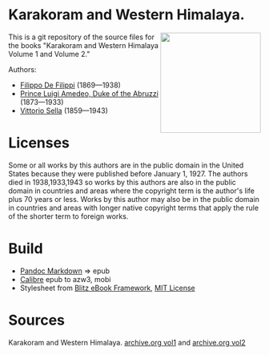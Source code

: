 # Karakoram and Western Himalaya.

<img align="right" height="200" src="https://user-images.githubusercontent.com/13177792/193361147-3df7ce66-9d9d-4ed0-8aa7-7856924217df.jpg">

This is a git repository of the source files for the books "Karakoram and Western Himalaya Volume 1 and Volume 2."

Authors:

* [Filippo De Filippi](https://en.wikipedia.org/wiki/Filippo_De_Filippi_(explorer)) (1869—1938)
* [Prince Luigi Amedeo, Duke of the Abruzzi](https://en.wikipedia.org/wiki/Prince_Luigi_Amedeo,_Duke_of_the_Abruzzi) (1873—1933)
* [Vittorio Sella](https://en.wikipedia.org/wiki/Vittorio_Sella) (1859—1943)

# Licenses
Some or all works by this authors are in the public domain in the United States
because they were published before January 1, 1927. The authors died in 1938,1933,1943 so
works by this authors are also in the public domain in countries and areas where
the copyright term is the author's life plus 70 years or less. Works by this
author may also be in the public domain in countries and areas with longer
native copyright terms that apply the rule of the shorter term to foreign works.

# Build
* [Pandoc Markdown](https://pandoc.org/MANUAL.html#pandocs-markdown) => epub
* [Calibre](https://calibre-ebook.com/) epub to azw3, mobi
* Stylesheet from [Blitz eBook Framework](https://friendsofepub.github.io/Blitz/), [MIT License](https://github.com/FriendsOfEpub/Blitz/blob/master/LICENSE)

# Sources
Karakoram and Western Himalaya. [archive.org vol1](https://archive.org/details/karakoramwestern00defiuoft/mode/2up) and [archive.org vol2](https://archive.org/details/karakoramwestern02defi/page/n3/mode/2up)

